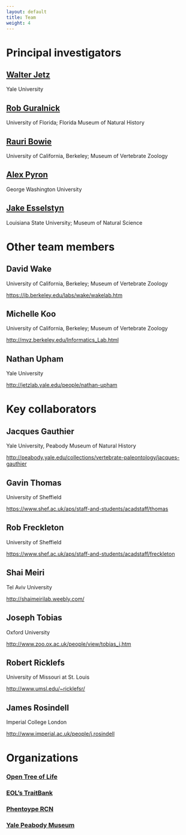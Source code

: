 ```yaml
---
layout: default
title: Team
weight: 4
---
```

# Principal investigators #

## [Walter Jetz](http://jetzlab.yale.edu/people/walter-jetz)
Yale University

## [Rob Guralnick](https://sites.google.com/site/robgur/)
University of Florida; Florida Museum of Natural History

## [Rauri Bowie](https://ib.berkeley.edu/labs/bowie/about_rauri.html)
University of California, Berkeley; Museum of Vertebrate Zoology

## [Alex Pyron](https://biology.columbian.gwu.edu/r-alexander-pyron)
George Washington University

## [Jake Esselstyn](http://www.museum.lsu.edu/esselstyn/)
Louisiana State University; Museum of Natural Science

# Other team members #

## David Wake ##
University of California, Berkeley; Museum of Vertebrate Zoology

https://ib.berkeley.edu/labs/wake/wakelab.htm

## Michelle Koo ##
University of California, Berkeley; Museum of Vertebrate Zoology

http://mvz.berkeley.edu/Informatics_Lab.html

## Nathan Upham ##
Yale University

http://jetzlab.yale.edu/people/nathan-upham


# Key collaborators #

## Jacques Gauthier ##
Yale University, Peabody Museum of Natural History

http://peabody.yale.edu/collections/vertebrate-paleontology/jacques-gauthier

## Gavin Thomas ##
University of Sheffield

https://www.shef.ac.uk/aps/staff-and-students/acadstaff/thomas

## Rob Freckleton ##
University of Sheffield

https://www.shef.ac.uk/aps/staff-and-students/acadstaff/freckleton

## Shai Meiri ##
Tel Aviv University

http://shaimeirilab.weebly.com/

## Joseph Tobias ##
Oxford University

http://www.zoo.ox.ac.uk/people/view/tobias_j.htm

## Robert Ricklefs ##
University of Missouri at St. Louis

http://www.umsl.edu/~ricklefsr/

## James Rosindell ##
Imperial College London

http://www.imperial.ac.uk/people/j.rosindell


# Organizations #

### [Open Tree of Life](http://blog.opentreeoflife.org/)

### [EOL’s TraitBank](http://eol.org/info/516)

### [Phentoype RCN](http://www.phenotypercn.org/)

### [Yale Peabody Museum](http://peabody.yale.edu/)
